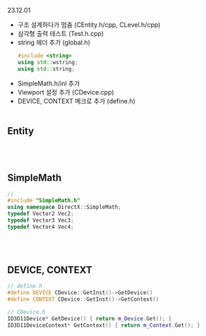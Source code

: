 23.12.01
- 구조 설계하다가 멈춤 (CEntity.h/cpp, CLevel.h/cpp)
- 삼각형 출력 테스트 (Test.h.cpp)
- string 헤더 추가 (global.h)
    ```cpp
    #include <string>
    using std::wstring;
    using std::string;
    ```
- SimpleMath.h/inl 추가
- Viewport 설정 추가 (CDevice.cpp)
- DEVICE, CONTEXT 메크로 추가 (define.h)
<br><br>

## Entity

<br><br>

## SimpleMath
```cpp
// 
#include "SimpleMath.h"
using namespace DirectX::SimpleMath;
typedef Vector2 Vec2;
typedef Vector3 Vec3;
typedef Vector4 Vec4;
```
<br><br>

## DEVICE, CONTEXT
```cpp
// define.h
#define DEVICE CDevice::GetInst()->GetDevice()
#define CONTEXT CDevice::GetInst()->GetContext()

// CDevice.h
ID3D11Device* GetDevice() { return m_Device.Get(); }
ID3D11DeviceContext* GetContext() { return m_Context.Get(); }
```
<br><br>
